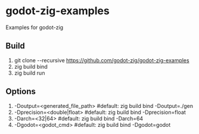 # godot-zig-examples
Examples for godot-zig

## Build

1. git clone --recursive https://github.com/godot-zig/godot-zig-examples
2. zig build bind
3. zig build run

## Options

1. -Doutput=<generated_file_path>   #default: zig build bind -Doutput=./gen
2. -Dprecision=<double|float>       #default: zig build bind -Dprecision=float
3. -Darch=<32|64>                   #default: zig build bind -Darch=64
4. -Dgodot=<godot_cmd>              #default: zig build bind -Dgodot=godot
